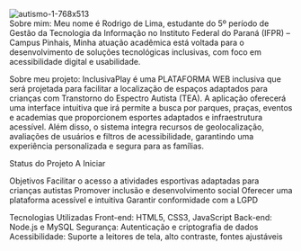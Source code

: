 ![autismo-1-768x513](https://github.com/user-attachments/assets/9df0fb29-e422-437f-bf45-e4d434144521)  
Sobre mim:
Meu nome é Rodrigo de Lima, estudante do 5º período de Gestão da Tecnologia da Informação no Instituto Federal do Paraná (IFPR) – Campus Pinhais, 
Minha atuação acadêmica está voltada para o desenvolvimento de soluções tecnológicas inclusivas, com foco em acessibilidade digital e usabilidade.
    
Sobre meu projeto:
InclusivaPlay é uma PLATAFORMA WEB inclusiva que será projetada para facilitar a localização de espaços adaptados para crianças com Transtorno do Espectro Autista (TEA). 
A aplicação oferecerá uma interface intuitiva que irá permite a busca por parques, praças, eventos e academias que proporcionem esportes adaptados e infraestrutura acessível.
Além disso, o sistema integra recursos de geolocalização, avaliações de usuários e filtros de acessibilidade, garantindo uma experiência personalizada e segura para as famílias.
  
Status do Projeto
A Iniciar
  
Objetivos
Facilitar o acesso a atividades esportivas adaptadas para crianças autistas
Promover inclusão e desenvolvimento social
Oferecer uma plataforma acessível e intuitiva
Garantir conformidade com a LGPD
  
Tecnologias Utilizadas
Front-end: HTML5, CSS3, JavaScript
Back-end: Node.js e MySQL
Segurança: Autenticação e criptografia de dados
Acessibilidade: Suporte a leitores de tela, alto contraste, fontes ajustáveis

